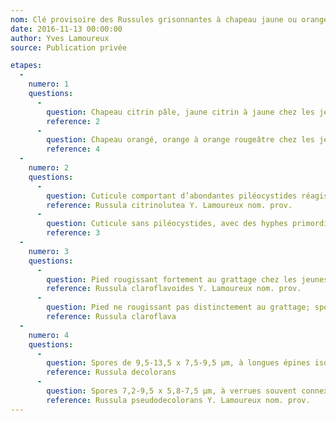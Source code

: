 ```yaml
---
nom: Clé provisoire des Russules grisonnantes à chapeau jaune ou orange au Québec
date: 2016-11-13 00:00:00
author: Yves Lamoureux
source: Publication privée

etapes:
  -
    numero: 1
    questions:
      -
        question: Chapeau citrin pâle, jaune citrin à jaune chez les jeunes basidiomes
        reference: 2
      -
        question: Chapeau orangé, orange à orange rougeâtre chez les jeunes basidiomes
        reference: 4
  -
    numero: 2
    questions:
      -
        question: Cuticule comportant d’abondantes piléocystides réagissant fortement dans la sulfovanilline (SV+), sans hyphes incrustées
        reference: Russula citrinolutea Y. Lamoureux nom. prov.
      -
        question: Cuticule sans piléocystides, avec des hyphes primordiales fortement incrustées
        reference: 3
  -
    numero: 3
    questions:
      -
        question: Pied rougissant fortement au grattage chez les jeunes basidiomes (au bout d’environ 5-7 minutes); spores 8,5-11 x 7-9 µm, épineuses, à ornementations de 0,7-1,5 µm de hauteur
        reference: Russula claroflavoides Y. Lamoureux nom. prov.
      -
        question: Pied ne rougissant pas distinctement au grattage; spores 8-9,5 x 6,5-7,5 µm, verruqueuses-connexées, à ornementations de 0,5-0,7 µm de hauteur
        reference: Russula claroflava
  -
    numero: 4
    questions:
      -
        question: Spores de 9,5-13,5 x 7,5-9,5 µm, à longues épines isolées de 1,5 µm de hauteur
        reference: Russula decolorans
      -
        question: Spores 7,2-9,5 x 5,8-7,5 µm, à verrues souvent connexées, de 0,3-0,5 µm de hauteur
        reference: Russula pseudodecolorans Y. Lamoureux nom. prov.
---
```

